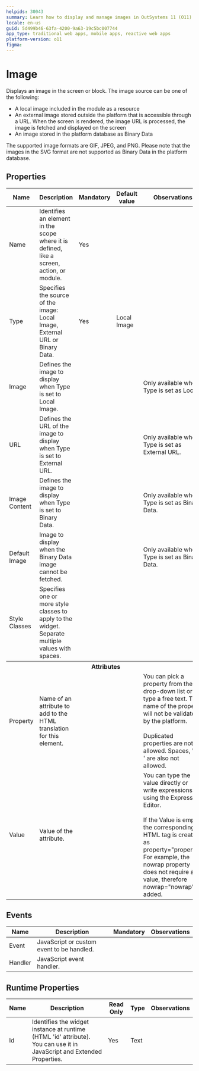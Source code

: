 ```yaml
---
helpids: 30043
summary: Learn how to display and manage images in OutSystems 11 (O11) with options for local, external, and binary data sources.
locale: en-us
guid: 5d499b46-63fa-4200-9a63-19c5bc007744
app_type: traditional web apps, mobile apps, reactive web apps
platform-version: o11
figma:
---
```


# Image


Displays an image in the screen or block. The image source can be one of the following:

* A local image included in the module as a resource
* An external image stored outside the platform that is accessible through a URL. When the screen is rendered, the image URL is processed, the image is fetched and displayed on the screen
* An image stored in the platform database as Binary Data

The supported image formats are GIF, JPEG, and PNG. Please note that the images in the SVG format are not supported as Binary Data in the platform database.

## Properties

<table markdown="1">
<thead>
<tr>
<th>Name</th>
<th>Description</th>
<th>Mandatory</th>
<th>Default value</th>
<th>Observations</th>
</tr>
</thead>
<tbody>
<tr>
<td title="Name">Name</td>
<td>Identifies an element in the scope where it is defined, like a screen, action, or module.</td>
<td>Yes</td>
<td></td>
<td></td>
</tr>
<tr>
<td title="Type">Type</td>
<td>Specifies the source of the image: Local Image, External URL or Binary Data.</td>
<td>Yes</td>
<td>Local Image</td>
<td></td>
</tr>
<tr>
<td title="Image">Image</td>
<td>Defines the image to display when Type is set to Local Image.</td>
<td></td>
<td></td>
<td>Only available when Type is set as Local.</td>
</tr>
<tr>
<td title="Url">URL</td>
<td>Defines the URL of the image to display when Type is set to External URL.</td>
<td></td>
<td></td>
<td>Only available when Type is set as External URL.</td>
</tr>
<tr>
<td title="ImageContent">Image Content</td>
<td>Defines the image to display when Type is set to Binary Data.</td>
<td></td>
<td></td>
<td>Only available when Type is set as Binary Data.</td>
</tr>
<tr>
<td title="DefaultImage">Default Image</td>
<td>Image to display when the Binary Data image cannot be fetched.</td>
<td></td>
<td></td>
<td>Only available when Type is set as Binary Data.</td>
</tr>
<tr>
<td title="Style">Style Classes</td>
<td>Specifies one or more style classes to apply to the widget. Separate multiple values with spaces.</td>
<td></td>
<td></td>
<td></td>
</tr>
<tr >
<th colspan="5">Attributes</th>
</tr>
<tr>
<td title="Property">Property</td>
<td>Name of an attribute to add to the HTML translation for this element.</td>
<td></td>
<td></td>
<td>You can pick a property from the drop-down list or type a free text. The name of the property will not be validated by the platform.<br/><br/>Duplicated properties are not allowed. Spaces, " or ' are also not allowed.</td>
</tr>
<tr>
<td title="Value">Value</td>
<td>Value of the attribute.</td>
<td></td>
<td></td>
<td>You can type the value directly or write expressions using the Expression Editor.<br/><br/>If the Value is empty, the corresponding HTML tag is created as property="property". For example, the nowrap property does not require a value, therefore nowrap="nowrap" is added.</td>
</tr>
</tbody>
</table>

## Events

<table markdown="1">
<thead>
<tr>
<th>Name</th>
<th>Description</th>
<th>Mandatory</th>
<th>Observations</th>
</tr>
</thead>
<tbody>
<tr>
<td title="EventName">Event</td>
<td>JavaScript or custom event to be handled.</td>
<td></td>
<td></td>
</tr>
<tr>
<td title="Handler">Handler</td>
<td>JavaScript event handler.</td>
<td></td>
<td></td>
</tr>
</tbody>
</table>

## Runtime Properties

<table markdown="1">
<thead>
<tr>
<th>Name</th>
<th>Description</th>
<th>Read Only</th>
<th>Type</th>
<th>Observations</th>
</tr>
</thead>
<tbody>
<tr>
<td>Id</td>
<td>Identifies the widget instance at runtime (HTML 'id' attribute). You can use it in JavaScript and Extended Properties.</td>
<td>Yes</td>
<td>Text</td>
<td></td>
</tr>
</tbody>
</table>


